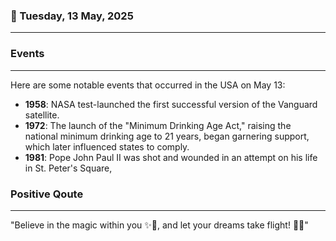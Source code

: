 ### 📅 Tuesday, 13 May, 2025
------
### Events
------
Here are some notable events that occurred in the USA on May 13:

- **1958**: NASA test-launched the first successful version of the Vanguard satellite.
- **1972**: The launch of the "Minimum Drinking Age Act," raising the national minimum drinking age to 21 years, began garnering support, which later influenced states to comply.
- **1981**: Pope John Paul II was shot and wounded in an attempt on his life in St. Peter's Square,
### Positive Qoute
------
"Believe in the magic within you ✨🌈, and let your dreams take flight! 🌟🚀"
